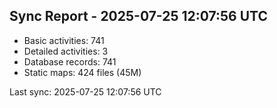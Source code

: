 ## Sync Report - 2025-07-25 12:07:56 UTC

- Basic activities: 741
- Detailed activities: 3
- Database records: 741
- Static maps: 424 files (45M)

Last sync: 2025-07-25 12:07:56 UTC

